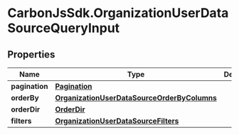 # CarbonJsSdk.OrganizationUserDataSourceQueryInput

## Properties

Name | Type | Description | Notes
------------ | ------------- | ------------- | -------------
**pagination** | [**Pagination**](Pagination.md) |  | [optional] 
**orderBy** | [**OrganizationUserDataSourceOrderByColumns**](OrganizationUserDataSourceOrderByColumns.md) |  | [optional] 
**orderDir** | [**OrderDir**](OrderDir.md) |  | [optional] 
**filters** | [**OrganizationUserDataSourceFilters**](OrganizationUserDataSourceFilters.md) |  | [optional] 


